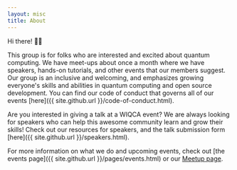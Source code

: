 ```yaml
---
layout: misc
title: About
---
```


Hi there! 🔮🎉

This group is for folks who are interested and excited about quantum computing.
We have meet-ups about once a month where we have speakers, hands-on tutorials, and other events that our members suggest.
Our group is an inclusive and welcoming, and emphasizes growing everyone's skills and abilities in quantum computing and open source development.
You can find our code of conduct that governs all of our events [here]({{ site.github.url }}/code-of-conduct.html).

Are you interested in giving a talk at a WIQCA event?
We are always looking for speakers who can help this awesome community learn and grow their skills!
Check out our resources for speakers, and the talk submission form [here]({{ site.github.url }}/speakers.html).

For more information on what we do and upcoming events, check out [the events page]({{ site.github.url }}/pages/events.html) or our [Meetup page](https://www.meetup.com/wiqca-sea/).

